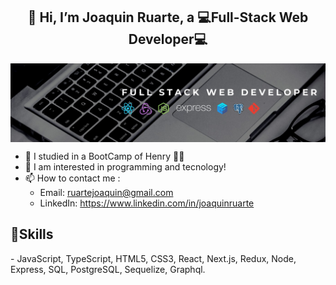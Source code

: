 <h2 align="center">👋 Hi, I’m Joaquin Ruarte, a 💻Full-Stack Web Developer💻</h2>
<img src="https://github.com/cristiangc92/cristiangc92/blob/main/1642167163907.jpg?raw=true' min-width="40" min-height="20" align='center'/>

- 🚀 I studied in a BootCamp of Henry 👨‍🎓
- 👀 I am interested in programming and tecnology!
- 📫 How to contact me :
  - Email: ruartejoaquin@gmail.com
  - LinkedIn: https://www.linkedin.com/in/joaquinruarte

<h2 align="left">🚀Skills</h2>
- JavaScript, TypeScript, HTML5, CSS3, React, Next.js, Redux, Node, Express, SQL, PostgreSQL, Sequelize, Graphql.
    
